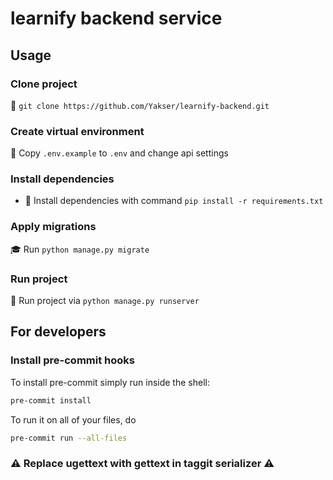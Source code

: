 # learnify backend service

## Usage

### Clone project

📌 `git clone https://github.com/Yakser/learnify-backend.git`

### Create virtual environment

🔑 Copy `.env.example` to `.env` and change api settings

### Install dependencies

* 📎 Install dependencies with command `pip install -r requirements.txt`

### Apply migrations

🎓 Run  `python manage.py migrate`

### Run project

🚀 Run project via `python manage.py runserver`

## For developers

### Install pre-commit hooks

To install pre-commit simply run inside the shell:

```bash
pre-commit install
```

To run it on all of your files, do

```bash
pre-commit run --all-files
```

### ⚠️ Replace ugettext with gettext in taggit serializer ⚠️
